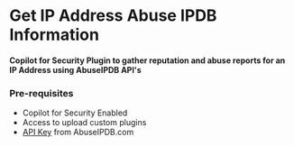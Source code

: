 # Get IP Address Abuse IPDB Information

#### Copilot for Security Plugin to gather reputation and abuse reports for an IP Address using AbuseIPDB API's

### Pre-requisites

* Copilot for Security Enabled
* Access to upload custom plugins
* [API Key](https://www.abuseipdb.com/api.html) from AbuseIPDB.com 


